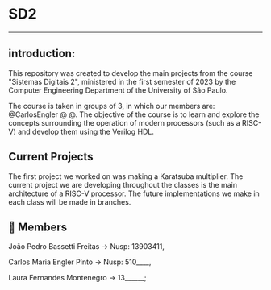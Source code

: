 # SD2
---
## introduction:
 This repository was created to develop the main projects from the course "Sistemas Digitais 2", ministered in the first semester of 2023 by the Computer Engineering Department of the University of São Paulo.
 
 The course is taken in groups of 3, in which our members are: @CarlosEngler @ @. The objective of the course is to learn and explore the concepts surrounding the operation of modern processors (such as a RISC-V) and develop them using the Verilog HDL.

 ## Current Projects

 The first project we worked on was making a Karatsuba multiplier.
 The current project we are developing throughout the classes is the main architecture of a RISC-V processor.
 The future implementations we make in each class will be made in branches.

 ## :memo: Members
 João Pedro Bassetti Freitas -> Nusp: 13903411,

 Carlos Maria Engler Pinto -> Nusp: 510____,
 
 Laura Fernandes Montenegro -> 13______;